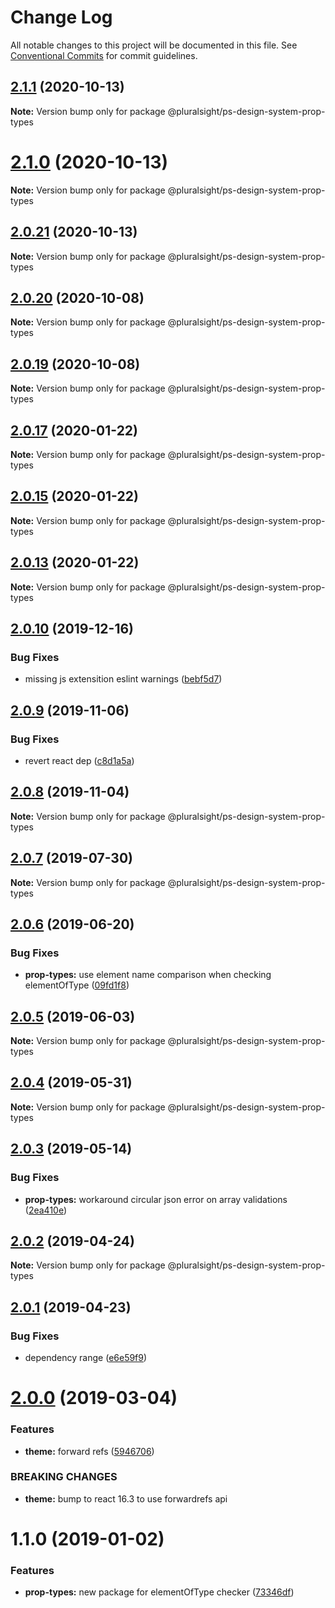 # Change Log

All notable changes to this project will be documented in this file.
See [Conventional Commits](https://conventionalcommits.org) for commit guidelines.

## [2.1.1](https://github.com/pluralsight/design-system/compare/@pluralsight/ps-design-system-prop-types@2.1.0...@pluralsight/ps-design-system-prop-types@2.1.1) (2020-10-13)

**Note:** Version bump only for package @pluralsight/ps-design-system-prop-types





# [2.1.0](https://github.com/pluralsight/design-system/compare/@pluralsight/ps-design-system-prop-types@2.0.21...@pluralsight/ps-design-system-prop-types@2.1.0) (2020-10-13)

**Note:** Version bump only for package @pluralsight/ps-design-system-prop-types





## [2.0.21](https://github.com/pluralsight/design-system/compare/@pluralsight/ps-design-system-prop-types@2.0.20...@pluralsight/ps-design-system-prop-types@2.0.21) (2020-10-13)

**Note:** Version bump only for package @pluralsight/ps-design-system-prop-types





## [2.0.20](https://github.com/pluralsight/design-system/compare/@pluralsight/ps-design-system-prop-types@2.0.19...@pluralsight/ps-design-system-prop-types@2.0.20) (2020-10-08)

**Note:** Version bump only for package @pluralsight/ps-design-system-prop-types





## [2.0.19](https://github.com/pluralsight/design-system/compare/@pluralsight/ps-design-system-prop-types@2.0.18...@pluralsight/ps-design-system-prop-types@2.0.19) (2020-10-08)

**Note:** Version bump only for package @pluralsight/ps-design-system-prop-types





## [2.0.17](https://github.com/pluralsight/design-system/compare/@pluralsight/ps-design-system-prop-types@2.0.15...@pluralsight/ps-design-system-prop-types@2.0.17) (2020-01-22)

**Note:** Version bump only for package @pluralsight/ps-design-system-prop-types





## [2.0.15](https://github.com/pluralsight/design-system/compare/@pluralsight/ps-design-system-prop-types@2.0.13...@pluralsight/ps-design-system-prop-types@2.0.15) (2020-01-22)

**Note:** Version bump only for package @pluralsight/ps-design-system-prop-types





## [2.0.13](https://github.com/pluralsight/design-system/compare/@pluralsight/ps-design-system-prop-types@2.0.11...@pluralsight/ps-design-system-prop-types@2.0.13) (2020-01-22)

**Note:** Version bump only for package @pluralsight/ps-design-system-prop-types





## [2.0.10](https://github.com/pluralsight/design-system/compare/@pluralsight/ps-design-system-prop-types@2.0.9...@pluralsight/ps-design-system-prop-types@2.0.10) (2019-12-16)


### Bug Fixes

* missing js extensition eslint warnings ([bebf5d7](https://github.com/pluralsight/design-system/commit/bebf5d718290eb9e3a3cdf0e64ee5f1849226c89))





## [2.0.9](https://github.com/pluralsight/design-system/compare/@pluralsight/ps-design-system-prop-types@2.0.8...@pluralsight/ps-design-system-prop-types@2.0.9) (2019-11-06)


### Bug Fixes

* revert react dep ([c8d1a5a](https://github.com/pluralsight/design-system/commit/c8d1a5a5456e99e9cee64c9ccd8b1a98d0642ac0))





## [2.0.8](https://github.com/pluralsight/design-system/compare/@pluralsight/ps-design-system-prop-types@2.0.7...@pluralsight/ps-design-system-prop-types@2.0.8) (2019-11-04)

**Note:** Version bump only for package @pluralsight/ps-design-system-prop-types





## [2.0.7](https://github.com/pluralsight/design-system/compare/@pluralsight/ps-design-system-prop-types@2.0.6...@pluralsight/ps-design-system-prop-types@2.0.7) (2019-07-30)

**Note:** Version bump only for package @pluralsight/ps-design-system-prop-types





## [2.0.6](https://github.com/pluralsight/design-system/compare/@pluralsight/ps-design-system-prop-types@2.0.5...@pluralsight/ps-design-system-prop-types@2.0.6) (2019-06-20)


### Bug Fixes

* **prop-types:** use element name comparison when checking elementOfType ([09fd1f8](https://github.com/pluralsight/design-system/commit/09fd1f8))





## [2.0.5](https://github.com/pluralsight/design-system/compare/@pluralsight/ps-design-system-prop-types@2.0.4...@pluralsight/ps-design-system-prop-types@2.0.5) (2019-06-03)

**Note:** Version bump only for package @pluralsight/ps-design-system-prop-types





## [2.0.4](https://github.com/pluralsight/design-system/compare/@pluralsight/ps-design-system-prop-types@2.0.3...@pluralsight/ps-design-system-prop-types@2.0.4) (2019-05-31)

**Note:** Version bump only for package @pluralsight/ps-design-system-prop-types





## [2.0.3](https://github.com/pluralsight/design-system/compare/@pluralsight/ps-design-system-prop-types@2.0.2...@pluralsight/ps-design-system-prop-types@2.0.3) (2019-05-14)


### Bug Fixes

* **prop-types:** workaround circular json error on array validations ([2ea410e](https://github.com/pluralsight/design-system/commit/2ea410e))





## [2.0.2](https://github.com/pluralsight/design-system/compare/@pluralsight/ps-design-system-prop-types@2.0.1...@pluralsight/ps-design-system-prop-types@2.0.2) (2019-04-24)

**Note:** Version bump only for package @pluralsight/ps-design-system-prop-types





## [2.0.1](https://github.com/pluralsight/design-system/compare/@pluralsight/ps-design-system-prop-types@2.0.0...@pluralsight/ps-design-system-prop-types@2.0.1) (2019-04-23)


### Bug Fixes

* dependency range ([e6e59f9](https://github.com/pluralsight/design-system/commit/e6e59f9))





# [2.0.0](https://github.com/pluralsight/design-system/compare/@pluralsight/ps-design-system-prop-types@1.1.0...@pluralsight/ps-design-system-prop-types@2.0.0) (2019-03-04)


### Features

* **theme:** forward refs ([5946706](https://github.com/pluralsight/design-system/commit/5946706))


### BREAKING CHANGES

* **theme:** bump to react 16.3 to use forwardrefs api





# 1.1.0 (2019-01-02)


### Features

* **prop-types:** new package for elementOfType checker ([73346df](https://github.com/pluralsight/design-system/commit/73346df))
